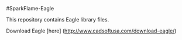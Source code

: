 #SparkFlame-Eagle

This repository contains Eagle library files.

Download Eagle [here] (http://www.cadsoftusa.com/download-eagle/)
